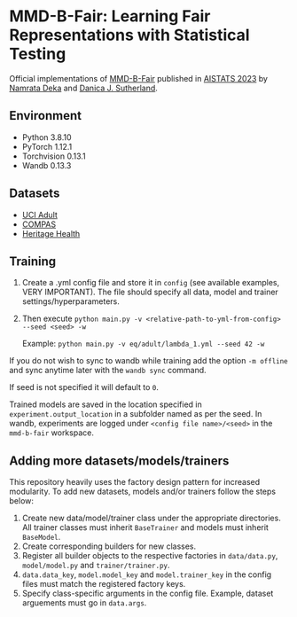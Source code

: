 # MMD-B-Fair: Learning Fair Representations with Statistical Testing

Official implementations of [MMD-B-Fair](https://arxiv.org/abs/2211.07907) published in [AISTATS 2023](http://aistats.org/aistats2023/index.html) by [Namrata Deka](https://namratadeka.github.io/) and [Danica J. Sutherland](https://djsutherland.ml/).

## Environment
- Python 3.8.10
- PyTorch 1.12.1
- Torchvision 0.13.1
- Wandb 0.13.3

## Datasets
- [UCI Adult](https://archive.ics.uci.edu/ml/datasets/adult)
- [COMPAS](https://foreverdata.org/1015/index.html)
- [Heritage Health](https://foreverdata.org/1015/index.html)

## Training
1. Create a .yml config file and store it in `config` (see available examples, VERY IMPORTANT). The file should specify all data, model and trainer settings/hyperparameters.

2. Then execute ```python main.py -v <relative-path-to-yml-from-config> --seed <seed> -w```
    
    Example: ```python main.py -v eq/adult/lambda_1.yml --seed 42 -w```

If you do not wish to sync to wandb while training add the option ```-m offline``` and sync anytime later with the `wandb sync` command.

If seed is not specified it will default to `0`.

Trained models are saved in the location specified in `experiment.output_location` in a subfolder named as per the seed. In wandb, experiments are logged under `<config file name>/<seed>` in the `mmd-b-fair` workspace.

## Adding more datasets/models/trainers
This repository heavily uses the factory design pattern for increased modularity. To add new datasets, models and/or trainers follow the steps below:

1. Create new data/model/trainer class under the appropriate directories. All trainer classes must inherit `BaseTrainer` and models must inherit `BaseModel`.
2. Create corresponding builders for new classes.
3. Register all builder objects to the respective factories in `data/data.py`, `model/model.py` and `trainer/trainer.py`.
4. `data.data_key`, `model.model_key` and `model.trainer_key` in the config files must match the registered factory keys.
5. Specify class-specific arguments in the config file. Example, dataset arguements must go in `data.args`.
